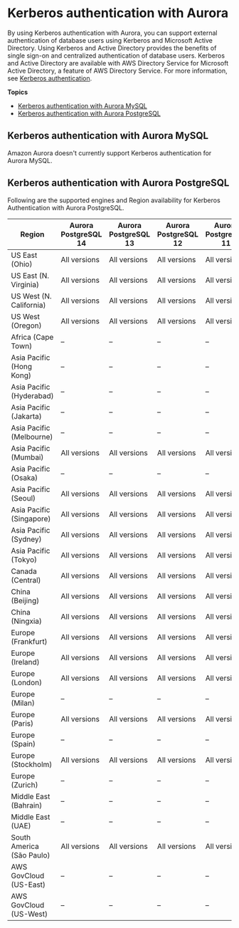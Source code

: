 # Kerberos authentication with Aurora<a name="Concepts.Aurora_Fea_Regions_DB-eng.Feature.KerberosAuthentication"></a>

By using Kerberos authentication with Aurora, you can support external authentication of database users using Kerberos and Microsoft Active Directory\. Using Kerberos and Active Directory provides the benefits of single sign\-on and centralized authentication of database users\. Kerberos and Active Directory are available with AWS Directory Service for Microsoft Active Directory, a feature of AWS Directory Service\. For more information, see [Kerberos authentication](database-authentication.md#kerberos-authentication)\.

**Topics**
+ [Kerberos authentication with Aurora MySQL](#Concepts.Aurora_Fea_Regions_DB-eng.Feature.KerberosAuthentication.amy)
+ [Kerberos authentication with Aurora PostgreSQL](#Concepts.Aurora_Fea_Regions_DB-eng.Feature.KerberosAuthentication.apg)

## Kerberos authentication with Aurora MySQL<a name="Concepts.Aurora_Fea_Regions_DB-eng.Feature.KerberosAuthentication.amy"></a>

Amazon Aurora doesn't currently support Kerberos authentication for Aurora MySQL\.

## Kerberos authentication with Aurora PostgreSQL<a name="Concepts.Aurora_Fea_Regions_DB-eng.Feature.KerberosAuthentication.apg"></a>

Following are the supported engines and Region availability for Kerberos Authentication with Aurora PostgreSQL\.


| Region | Aurora PostgreSQL 14 | Aurora PostgreSQL 13 | Aurora PostgreSQL 12 | Aurora PostgreSQL 11 | 
| --- | --- | --- | --- | --- | 
| US East \(Ohio\) | All versions | All versions | All versions | All versions | 
| US East \(N\. Virginia\) | All versions | All versions | All versions | All versions | 
| US West \(N\. California\) | All versions | All versions | All versions | All versions | 
| US West \(Oregon\) | All versions | All versions | All versions | All versions | 
| Africa \(Cape Town\) | – | – | – | – | 
| Asia Pacific \(Hong Kong\) | – | – | – | – | 
| Asia Pacific \(Hyderabad\) | – | – | – | – | 
| Asia Pacific \(Jakarta\) | – | – | – | – | 
| Asia Pacific \(Melbourne\) | – | – | – | – | 
| Asia Pacific \(Mumbai\) | All versions | All versions | All versions | All versions | 
| Asia Pacific \(Osaka\) | – | – | – | – | 
| Asia Pacific \(Seoul\) | All versions | All versions | All versions | All versions | 
| Asia Pacific \(Singapore\) | All versions | All versions | All versions | All versions | 
| Asia Pacific \(Sydney\) | All versions | All versions | All versions | All versions | 
| Asia Pacific \(Tokyo\) | All versions | All versions | All versions | All versions | 
| Canada \(Central\) | All versions | All versions | All versions | All versions | 
| China \(Beijing\) | All versions | All versions | All versions | All versions | 
| China \(Ningxia\) | All versions | All versions | All versions | All versions | 
| Europe \(Frankfurt\) | All versions | All versions | All versions | All versions | 
| Europe \(Ireland\) | All versions | All versions | All versions | All versions | 
| Europe \(London\) | All versions | All versions | All versions | All versions | 
| Europe \(Milan\) | – | – | – | – | 
| Europe \(Paris\) | All versions | All versions | All versions | All versions | 
| Europe \(Spain\) | – | – | – | – | 
| Europe \(Stockholm\) | All versions | All versions | All versions | All versions | 
| Europe \(Zurich\) | – | – | – | – | 
| Middle East \(Bahrain\) | – | – | – | – | 
| Middle East \(UAE\) | – | – | – | – | 
| South America \(São Paulo\) | All versions | All versions | All versions | All versions | 
| AWS GovCloud \(US\-East\) | – | – | – | – | 
| AWS GovCloud \(US\-West\) | – | – | – | – | 